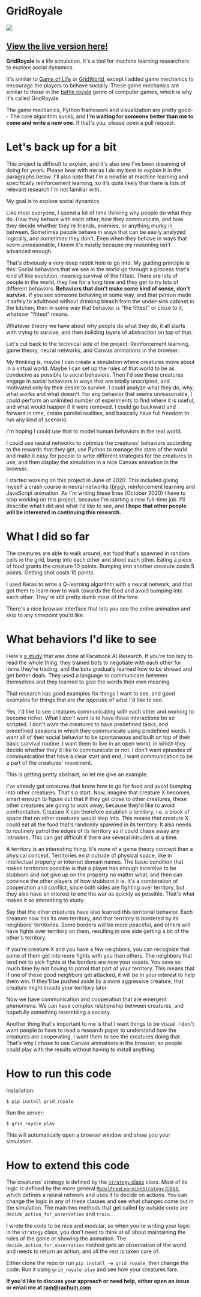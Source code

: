 # GridRoyale #

![](https://i.imgur.com/pmxEKnR.gif)

## [View the live version here!](https://grid-royale.herokuapp.com/) ##

**GridRoyale** is a life simulation. It's a tool for machine learning researchers to explore social dynamics.

It's similar to [Game of Life](https://en.wikipedia.org/wiki/Conway%27s_Game_of_Life) or
[GridWorld](https://towardsdatascience.com/reinforcement-learning-implement-grid-world-from-scratch-c5963765ebff),
except I added game mechanics to encourage the players to behave socially. These game mechanics are
similar to those in the [battle royale](https://en.wikipedia.org/wiki/Battle_royale_game) genre of
computer games, which is why it's called GridRoyale.

The game mechanics, Python framework and visualization are pretty good-- The core algorithm sucks, and
**I'm waiting for someone better than me to come and write a new one.** If that's you, please open a
pull request.


# Let's back up for a bit #

This project is difficult to explain, and it's also one I've been dreaming of doing for years.
Please bear with me as I do my best to explain it in the paragraphs below. I'll also note that I'm a
newbie at machine learning and specifically reinforcement learning, so it's quite likely that there
is lots of relevant research I'm not familiar with.

My goal is to explore social dynamics.

Like most everyone, I spend a lot of time thinking why people do what they do. How they behave with
each other, how they communicate, and how they decide whether they're friends, enemies, or anything
murky in between. Sometimes people behave in ways that can be easily analyzed logically, and
sometimes they don't. Even when they behave in ways that seem unreasonable, I know it's mostly
because my reasoning isn't advanced enough.

That's obviously a very deep rabbit hole to go into. My guiding principle is this: Social behaviors
that we see in the world go through a process that's kind of like evolution, meaning survival of the
fittest. There are lots of people in the world, they live for a long time and they get to try lots
of different behaviors. **Behaviors that don't make some kind of sense, don't survive.** If you see
someone behaving in some way, and that person made it safely to adulthood without drinking bleach
from the under-sink cabinet in the kitchen, then in some way that behavior is "the fittest" or close
to it, whatever "fittest" means.

Whatever theory we have about why people do what they do, it all starts with trying to survive, and
then building layers of abstraction on top of that.

Let's cut back to the technical side of the project: Reinforcement learning, game theory, neural
networks, and Canvas animations in the browser.

My thinking is, maybe I can create a simulation where creatures move about in a virtual world. Maybe
I can set up the rules of that world to be as conducive as possible to social behaviors. Then I'd
see these creatures engage in social behaviors in ways that are totally unscripted, and motivated
only by their desire to survive. I could analyze what they do, why, what works and what doesn't. For
any behavior that seems unreasonable, I could perform an unlimited number of experiments to find
where it is useful, and what would happen if it were removed. I could go backward and forward in
time, create parallel realities, and basically have full freedom to run any kind of scenario.

I'm hoping I could use that to model human behaviors in the real world.

I could use neural networks to optimize the creatures' behaviors according to the rewards that they
get, use Python to manage the state of the world and make it easy for people to write different
strategies for the creatures to use, and then display the simulation in a nice Canvas animation in
the browser.

I started working on this project in June of 2020. This included giving myself a crash course in
neural networks ([brag](https://i.imgur.com/RBeRP21.mp4)), reinforcement learning and JavaScript
animation. As I'm writing these lines (October 2020) I have to stop working on this project, because
I'm starting a new full-time job. I'll describe what I did and what I'd like to see, and **I hope
that other people will be interested in continuing this research.**


# What I did so far #

The creatures are able to walk around, eat food that's spawned in random cells in the grid, bump
into each other and shoot each other. Eating a piece of food grants the creature 10 points. Bumping
into another creature costs 5 points. Getting shot costs 10 points.

I used Keras to write a Q-learning algorithm with a neural network, and that got them to learn how
to walk towards the food and avoid bumping into each other. They're still pretty dumb most of the
time.

There's a nice browser interface that lets you see the entire animation and skip to any timepoint
you'd like.


# What behaviors I'd like to see #

Here's [a
study](https://engineering.fb.com/ml-applications/deal-or-no-deal-training-ai-bots-to-negotiate/)
that was done at Facebook AI Research. If you're too lazy to read the whole thing, they trained bots
to negotiate with each other for items they're trading, and the bots gradually learned how to be
shrewd and get better deals. They used a language to communicate between themselves and they learned
to give the words their own meaning.

That research has good examples for things I want to see, and good examples for things that are *the
opposite* of what I'd like to see.

Yes, I'd like to see creatures communicating with each other and working to become richer. What I
*don't* want is to have these interactions be so scripted. I don't want the creatures to have
predefined tasks, and predefined sessions in which they communicate using predefined words. I want
all of their social behavior to be spontaneous and built on top of their basic survival routine. I
want them to live in an open world, in which they decide whether they'd like to communicate or not.
I don't want episodes of communication that have a clear start and end, I want communication to be a
part of the creatures' movement.

This is getting pretty abstract, so let me give an example.

I've already got creatures that know how to go for food and avoid bumping into other creatures.
That's a start. Now, imagine that creature X becomes smart enough to figure out that if they get
close to other creatures, these other creatures are going to walk away, because they'd like to avoid
confrontation. Creature X can therefore establish a territory, i.e. a block of space that no other
creatures would step into. This means that creature X could eat all the food that's randomly spawned
in its territory. It also needs to routinely patrol the edges of its territory so it could chase
away any intruders. This can get difficult if there are several intruders at a time.

A territory is an interesting thing. It's more of a game theory concept than a physical concept.
Territories exist outside of physical space, like in intellectual property or internet domain names.
The basic condition that makes territories possible is that a player has enough incentive to be
stubborn and not give up on the property no matter what, and then can convince the other players of
how stubborn it is. It's a combination of cooperation and conflict, since both sides are fighting
over territory, but they also have an interest to end the war as quickly as possible. That's what
makes it so interesting to study.

Say that the other creatures have also learned this territorial behavior. Each creature now has its
own territory, and that territory is bordered by its neighbors' territories. Some borders will be
more peaceful, and others will have fights over territory on them, resulting in one side getting a
bit of the other's territory.

If you're creature X and you have a few neighbors, you can recognize that some of them get into more
fights with you than others. The neighbors that tend not to pick fights at the borders are now your
assets. You save so much time by not having to patrol that part of your territory. This means that
if one of these good neighbors get attacked, it will be in your interest to help them win. If
they'll be pushed aside by a more aggressive creature, that creature might invade your territory
later.

Now we have communication and cooperation that are emergent phenomena. We can have complex
relationship between creatures, and hopefully something resembling a society.

Another thing that's important to me is that I want things to be visual. I don't want people to have
to read a research paper to understand how the creatures are cooperating, I want them to see the
creatures doing that. That's why I chose to use Canvas animations in the browser, so people could
play with the results without having to install anything.


# How to run this code #

Installation:

```console
$ pip install grid_royale
```

Run the server:

```console
$ grid_royale play
```

This will automatically open a browser window and show you your simulation.


# How to extend this code #

The creatures' strategy is defined by the [`Strategy`
class](https://github.com/cool-RR/grid_royale/blob/master/grid_royale/base.py#L691) class. Most of
its logic is defined by the more general [`ModelFreeLearningStrategy`
class](https://github.com/cool-RR/grid_royale/blob/3613de40f775722fac83fba910365f36424eb6c7/grid_royale/gamey/model_free.py#L75),
which defines a neural network and uses it to decide on actions. You can change the logic in any of
these classes and see what changes come out in the simulation. The main two methods that get called
by outside code are `decide_action_for_observation` and `train`.

I wrote the code to be nice and modular, so when you're writing your logic in the `Strategy` class,
you don't need to think at all about maintaining the rules of the game or showing the animation. The
`decide_action_for_observation` method gets an observation of the world and needs to return an
action, and all the rest is taken care of.

Either clone the repo or run `pip install -e grid_royale`, then change the code. Run it using
`grid_royale play` and see how your creatures fare.

**If you'd like to discuss your approach or need help, either open an issue or email me at <ram@rachum.com>**